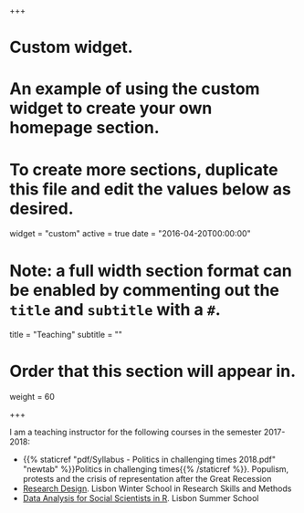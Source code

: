 +++
# Custom widget.
# An example of using the custom widget to create your own homepage section.
# To create more sections, duplicate this file and edit the values below as desired.
widget = "custom"
active = true
date = "2016-04-20T00:00:00"

# Note: a full width section format can be enabled by commenting out the `title` and `subtitle` with a `#`.
title = "Teaching"
subtitle = ""

# Order that this section will appear in.
weight = 60

+++

I am a teaching instructor for the following courses in the semester 2017-2018:

- {{% staticref "pdf/Syllabus - Politics in challenging times 2018.pdf" "newtab" %}}Politics in challenging times{{% /staticref %}}. Populism, protests and the crisis of representation after the Great Recession 
- [Research Design](http://fcsh.unl.pt/escola-doutoral/lisbon-winter-school/edition-courses/copy3_of_course-2.-the-essentials-of-quantitative-research.-data-analysis-in-r). Lisbon Winter School in Research Skills and Methods
- [Data Analysis for Social Scientists in R](http://fcsh.unl.pt/formacao-ao-longo-da-vida/escola-de-verao/cursos-2018/analise-de-dados-em-ciencias-sociais-com-r). Lisbon Summer School
